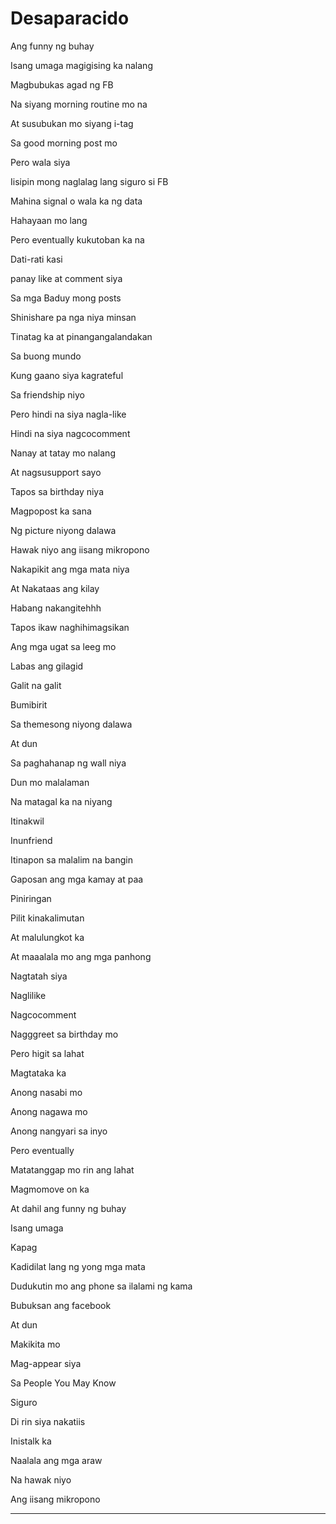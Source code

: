 # Desaparacido

Ang funny ng buhay

Isang umaga magigising ka nalang

Magbubukas agad ng FB

Na siyang morning routine mo na

At susubukan mo siyang i-tag

Sa good morning post mo

Pero wala siya

Iisipin mong naglalag lang siguro si FB

Mahina signal o wala ka ng data

Hahayaan mo lang

Pero eventually kukutoban ka na

Dati-rati kasi

panay like at comment siya

Sa mga Baduy mong posts

Shinishare pa nga niya minsan

Tinatag ka at pinangangalandakan

Sa buong mundo

Kung gaano siya kagrateful

Sa friendship niyo

Pero hindi na siya nagla-like

Hindi na siya nagcocomment

Nanay at tatay mo nalang

At nagsusupport sayo

Tapos sa birthday niya

Magpopost ka sana

Ng picture niyong dalawa

Hawak niyo ang iisang mikropono

Nakapikit ang mga mata niya

At Nakataas ang kilay

Habang nakangitehhh

Tapos ikaw naghihimagsikan

Ang mga ugat sa leeg mo

Labas ang gilagid

Galit na galit

Bumibirit

Sa themesong niyong dalawa

At dun

Sa paghahanap ng wall niya

Dun mo malalaman

Na matagal ka na niyang

Itinakwil

Inunfriend

Itinapon sa malalim na bangin

Gaposan ang mga kamay at paa

Piniringan

Pilit kinakalimutan

At malulungkot ka

At maaalala mo ang mga panhong

Nagtatah siya

Naglilike

Nagcocomment

Nagggreet sa birthday mo

Pero higit sa lahat

Magtataka ka

Anong nasabi mo

Anong nagawa mo

Anong nangyari sa inyo

Pero eventually

Matatanggap mo rin ang lahat

Magmomove on ka

At dahil ang funny ng buhay

Isang umaga

Kapag

Kadidilat lang ng yong mga mata

Dudukutin mo ang phone sa ilalami ng kama

Bubuksan ang facebook

At dun

Makikita mo

Mag-appear siya

Sa People You May Know

Siguro

Di rin siya nakatiis

Inistalk ka

Naalala ang mga araw

Na hawak niyo

Ang iisang mikropono

---

